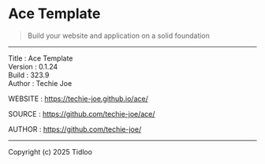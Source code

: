 # Ace Template
> Build your website and application on a solid foundation
---

Title    : Ace Template  
Version  : 0.1.24  
Build    : 323.9  
Author   : Techie Joe  

WEBSITE  : https://techie-joe.github.io/ace/  

SOURCE   : https://github.com/techie-joe/ace/  

AUTHOR   : https://github.com/techie-joe/  

---

Copyright (c) 2025 Tidloo